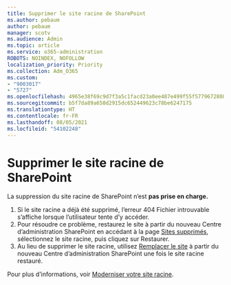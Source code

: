 ```yaml
---
title: Supprimer le site racine de SharePoint
ms.author: pebaum
author: pebaum
manager: scotv
ms.audience: Admin
ms.topic: article
ms.service: o365-administration
ROBOTS: NOINDEX, NOFOLLOW
localization_priority: Priority
ms.collection: Adm_O365
ms.custom:
- "9003017"
- "5727"
ms.openlocfilehash: 4965e38f69c9d7f3a5c1facd23a0ee487e499f55f5779672808a54b86c90aeaa
ms.sourcegitcommit: b5f7da89a650d2915dc652449623c78be6247175
ms.translationtype: HT
ms.contentlocale: fr-FR
ms.lasthandoff: 08/05/2021
ms.locfileid: "54102248"
---
```

# <a name="delete-the-sharepoint-root-site"></a>Supprimer le site racine de SharePoint

La suppression du site racine de SharePoint n’est **pas prise en charge.**

1.  Si le site racine a déjà été supprimé, l’erreur 404 Fichier introuvable s’affiche lorsque l’utilisateur tente d’y accéder.
2.  Pour résoudre ce problème, restaurez le site à partir du nouveau Centre d’administration SharePoint en accédant à la page [Sites supprimés](https://admin.microsoft.com/sharepoint?page=recycleBin&modern=true), sélectionnez le site racine, puis cliquez sur Restaurer.
3.  Au lieu de supprimer le site racine, utilisez [Remplacer le site](https://docs.microsoft.com/sharepoint/modern-root-site#replace-your-root-site) à partir du nouveau Centre d’administration SharePoint une fois le site racine restauré.

Pour plus d’informations, voir [Moderniser votre site racine](https://docs.microsoft.com/sharepoint/modern-root-site).